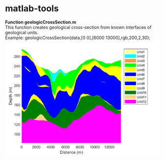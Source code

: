 # matlab-tools

**Function geologicCrossSection.m**<br/>
This function creates geological cross-section from known interfaces of geological units.<br/>
Example: geologicCrossSection(data,[0 0],[6000 13000],rgb,200,2,30);<br/>
![Example](xsection.png)
